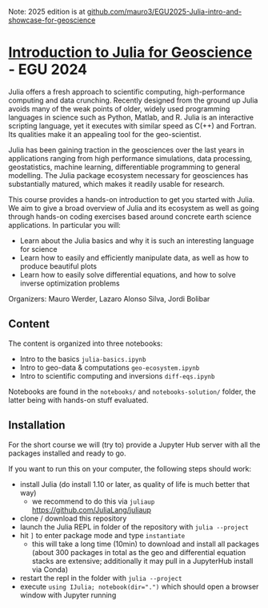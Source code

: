 Note: 2025 edition is at [github.com/mauro3/EGU2025-Julia-intro-and-showcase-for-geoscience](https://github.com/mauro3/EGU2025-Julia-intro-and-showcase-for-geoscience)

# [Introduction to Julia for Geoscience](https://meetingorganizer.copernicus.org/EGU24/session/49443) - EGU 2024

Julia offers a fresh approach to scientific computing, high-performance computing and data crunching. Recently designed from the ground up Julia avoids many of the weak points of older, widely used programming languages in science such as Python, Matlab, and R. Julia is an interactive scripting language, yet it executes with similar speed as C(++) and Fortran. Its qualities make it an appealing tool for the geo-scientist.

Julia has been gaining traction in the geosciences over the last years in applications ranging from high performance simulations, data processing, geostatistics, machine learning, differentiable programming to general modelling. The Julia package ecosystem necessary for geosciences has substantially matured, which makes it readily usable for research.

This course provides a hands-on introduction to get you started with Julia. We aim to give a broad overview of Julia and its ecosystem as well as going through hands-on coding exercises based around concrete earth science applications. In particular you will:
- Learn about the Julia basics and why it is such an interesting language for science
- Learn how to easily and efficiently manipulate data, as well as how to produce beautiful plots
- Learn how to easily solve differential equations, and how to solve inverse optimization problems

Organizers: Mauro Werder, Lazaro Alonso Silva, Jordi Bolibar

## Content

The content is organized into three notebooks:
- Intro to the basics `julia-basics.ipynb`
- Intro to geo-data & computations `geo-ecosystem.ipynb`
- Intro to scientific computing and inversions `diff-eqs.ipynb`

Notebooks are found in the `notebooks/` and `notebooks-solution/`
folder, the latter being with hands-on stuff evaluated.

## Installation

For the short course we will (try to) provide a Jupyter Hub server
with all the packages installed and ready to go.

If you want to run this on your computer, the following steps should
work:

- install Julia (do install 1.10 or later, as quality of life is much
  better that way)
  - we recommend to do this via `juliaup` https://github.com/JuliaLang/juliaup
- clone / download this repository
- launch the Julia REPL in folder of the repository with `julia --project`
- hit `]` to enter package mode and type `instantiate`
  - this will take a long time (10min) to download and install all
    packages (about 300 packages in total as the geo and differential
    equation stacks are extensive; additionally it may pull in a
    JupyterHub install via Conda)
- restart the repl in the folder with `julia --project`
- execute `using IJulia; notebook(dir=".")` which should open a
  browser window with Jupyter running
